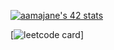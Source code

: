 [![aamajane's 42 stats](https://badge.mediaplus.ma/greenbinary/aamajane)](https://github.com/oakoudad/badge42)

[![leetcode card](https://stats-cards-hxx2.vercel.app/api/leetcode/?username=aamajane&theme=dark)]
